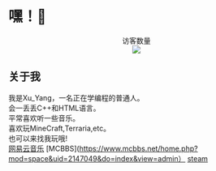 # 嘿！:wave:

<p align="center"> 
  访客数量<br>
  <img src="https://profile-counter.glitch.me/XuYang233/count.svg" />
</p>

## 关于我

我是Xu_Yang，一名正在学编程的普通人。  
会一丢丢C++和HTML语言。  
平常喜欢听一些音乐。  
喜欢玩MineCraft,Terraria,etc。  
也可以来找我玩哦!  
[网易云音乐](https://music.163.com/#/user/home?id=565899953)  [MCBBS](https://www.mcbbs.net/home.php?mod=space&uid=2147049&do=index&view=admin）  [steam](https://steamcommunity.com/id/xuyang666/)
<!--
**XuYang233/XuYang233** is a ✨ _special_ ✨ repository because its `README.md` (this file) appears on your GitHub profile.

Here are some ideas to get you started:

- 🔭 I’m currently working on ...
- 🌱 I’m currently learning ...
- 👯 I’m looking to collaborate on ...
- 🤔 I’m looking for help with ...
- 💬 Ask me about ...
- 📫 How to reach me: ...
- 😄 Pronouns: ...
- ⚡ Fun fact: ...
-->
